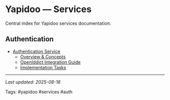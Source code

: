 # Yapidoo — Services

Central index for Yapidoo services documentation.

## Authentication

- [Authentication Service](auth/index.md)
  - [Overview & Concepts](auth/overview-and-concepts.md)
  - [OpenIddict Integration Guide](auth/openiddict-integration.md)
  - [Implementation Tasks](auth/tasks.md)
  
---

*Last updated: 2025-08-16*

Tags: #yapidoo #services #auth
